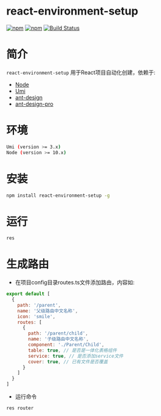 # react-environment-setup
<!-- Badges section here. -->
[![npm](https://img.shields.io/npm/v/react-environment-setup.svg)](https://www.npmjs.com/package/react-environment-setup)
[![npm](https://img.shields.io/npm/dm/react-environment-setup.svg)](https://www.npmjs.com/package/react-environment-setup)
[![Build Status](https://travis-ci.org/phinney001/react-environment-setup.svg?branch=master)](https://travis-ci.org/phinney001/react-environment-setup)

# 简介
`react-environment-setup` 用于React项目自动化创建，依赖于:
+ [Node](https://nodejs.org/en/)
+ [Umi](https://github.com/umijs/umi)
+ [ant-design](https://ant.design/docs/spec/introduce-cn)
+ [ant-design-pro](https://procomponents.ant.design/)

# 环境
  ```bash
  Umi (version >= 3.x)
  Node (version >= 10.x)
  ```

# 安装
  ```bash
  npm install react-environment-setup -g
  ```

# 运行
  ```bash
  res
  ```
# 生成路由
  + 在项目config目录routes.ts文件添加路由，内容如: 
  ```javascript
  export default [
    {
      path: '/parent',
      name: '父级路由中文名称',
      icon: 'smile',
      routes: [
        {
          path: '/parent/child',
          name: '子级路由中文名称',
          component: './Parent/Child',
          table: true, // 是否是一体化表格组件
          service: true, // 是否添加service文件
          cover: true, // 已有文件是否覆盖
        }
      ]
    }
  ]
  ```
  + 运行命令
  ```bash
  res router
  ```
